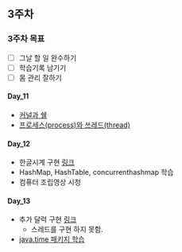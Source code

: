## 3주차

### 3주차 목표

- [ ] 그날 할 일 완수하기
- [ ] 학습기록 남기기
- [ ] 몸 관리 잘하기

#### Day_11

- [커널과 쉘](https://bold-antimatter-94b.notion.site/8e79ec58d5e74aaeb52afc155c12e124)
- [프로세스(process)와 쓰레드(thread)](https://bold-antimatter-94b.notion.site/process-thread-06b5e7f8c7f040a7b9b74653e01b6bde)


#### Day_12

- 한글시계 구현 [링크](https://github.com/nohriter/hangul-clock)
- HashMap, HashTable, concurrenthashmap 학습
- 컴퓨터 조립영상 시청

#### Day_13

- 추가 달력 구현 [링크](https://github.com/nohriter/hangul-clock)
    - 스레드를 구현 하지 못함.
- [java.time 패키지 학습](https://bold-antimatter-94b.notion.site/Java-8-eff721fa8cc747688a7a952ac0c857d8)
